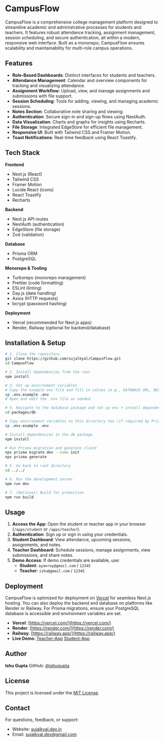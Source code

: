 # CampusFlow

CampusFlow is a comprehensive college management platform designed to streamline academic and administrative processes for students and teachers. It features robust attendance tracking, assignment management, session scheduling, and secure authentication, all within a modern, responsive web interface. Built as a monorepo, CampusFlow ensures scalability and maintainability for multi-role campus operations.

## Features

- **Role-Based Dashboards**: Distinct interfaces for students and teachers.
- **Attendance Management**: Calendar and overview components for tracking and visualizing attendance.
- **Assignment Workflow**: Upload, view, and manage assignments and submissions with file support.
- **Session Scheduling**: Tools for adding, viewing, and managing academic sessions.
- **Notes Section**: Collaborative note sharing and viewing.
- **Authentication**: Secure sign-in and sign-up flows using NextAuth.
- **Data Visualization**: Charts and graphs for insights using Recharts.
- **File Storage**: Integrated EdgeStore for efficient file management.
- **Responsive UI**: Built with Tailwind CSS and Framer Motion.
- **Toast Notifications**: Real-time feedback using React Toastify.

## Tech Stack

**Frontend**
- Next.js (React)
- Tailwind CSS
- Framer Motion
- Lucide React (icons)
- React Toastify
- Recharts

**Backend**
- Next.js API routes
- NextAuth (authentication)
- EdgeStore (file storage)
- Zod (validation)

**Database**
- Prisma ORM
- PostgreSQL

**Monorepo & Tooling**
- Turborepo (monorepo management)
- Prettier (code formatting)
- ESLint (linting)
- Day.js (date handling)
- Axios (HTTP requests)
- bcrypt (password hashing)

**Deployment**
- Vercel (recommended for Next.js apps)
- Render, Railway (optional for backend/database)

## Installation & Setup

```sh
# 1. Clone the repository
git clone https://github.com/sujalkyal/CampusFlow.git
cd CampusFlow

# 2. Install dependencies from the root
npm install

# 3. Set up environment variables
# Copy the example env file and fill in values (e.g., DATABASE_URL, NEXTAUTH_SECRET, etc.)
cp .env.example .env
# Open and edit the .env file as needed

# 4. Navigate to the database package and set up env + install dependencies
cd packages/db

# Copy environment variables to this directory too (if required by Prisma here)
cp .env.example .env

# Install dependencies in the db package
npm install

# Run Prisma migration and generate client
npx prisma migrate dev --name init
npx prisma generate

# 5. Go back to root directory
cd ../../

# 6. Run the development server
npm run dev

# 7. (Optional) Build for production
npm run build
```

## Usage

1. **Access the App**: Open the student or teacher app in your browser (`/apps/student` or `/apps/teacher`).
2. **Authentication**: Sign up or sign in using your credentials.
3. **Student Dashboard**: View attendance, upcoming sessions, assignments, and notes.
4. **Teacher Dashboard**: Schedule sessions, manage assignments, view submissions, and share notes.
5. **Demo Access**: If demo credentials are available, use:
   - **Student**: `ayanroy@gmail.com` / `12345`
   - **Teacher**: `ishu@gmail.com` / `12345`

## Deployment

CampusFlow is optimized for deployment on [Vercel](https://vercel.com/) for seamless Next.js hosting. You can also deploy the backend and database on platforms like Render or Railway. For Prisma migrations, ensure your PostgreSQL database is accessible and environment variables are set.

- **Vercel**: [https://vercel.com/](https://vercel.com/)
- **Render**: [https://render.com/](https://render.com/)
- **Railway**: [https://railway.app/](https://railway.app/)
- **Live Demo**: [Teacher-App](https://campusflow-teacher.vercel.app/) [Student-App](https://ecomm-user-app.vercel.app/)

## Author

**Ishu Gupta**
GitHub: [@ishugupta](https://github.com/Ishu-1)

## License

This project is licensed under the [MIT License](LICENSE).

## Contact

For questions, feedback, or support:

- Website: [sujalkyal.dev.in](https://sujaldev-ten.vercel.app/)
- Email: sujalkyal.dev@gmail.com
